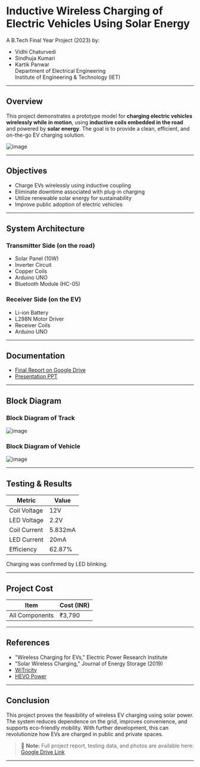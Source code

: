 #  Inductive Wireless Charging of Electric Vehicles Using Solar Energy

A B.Tech Final Year Project (2023) by:
- Vidhi Chaturvedi
- Sindhuja Kumari
- Kartik Panwar  
Department of Electrical Engineering  
Institute of Engineering & Technology (IET)

---

##  Overview

This project demonstrates a prototype model for **charging electric vehicles wirelessly while in motion**, using **inductive coils embedded in the road** and powered by **solar energy**. The goal is to provide a clean, efficient, and on-the-go EV charging solution.

![image](https://github.com/user-attachments/assets/e9ae99d4-a67b-4aaf-a87e-93b680bed760)



---

##  Objectives

- Charge EVs wirelessly using inductive coupling
- Eliminate downtime associated with plug-in charging
- Utilize renewable solar energy for sustainability
- Improve public adoption of electric vehicles

---

##  System Architecture

###  Transmitter Side (on the road)
- Solar Panel (10W)
- Inverter Circuit
- Copper Coils
- Arduino UNO
- Bluetooth Module (HC-05)

###  Receiver Side (on the EV)
- Li-ion Battery
- L298N Motor Driver
- Receiver Coils
- Arduino UNO

---

##  Documentation

-  [Final Report on Google Drive](https://docs.google.com/document/d/15LaDlF-Ik-Veeb6Fc5dxYRlm-NravYVeSFne-TEL0T0/edit?usp=sharing) 
-  [Presentation PPT](https://docs.google.com/presentation/d/1W_7g_BG3PN-jOj-Sfsb020gIdowi3V2s/edit?usp=sharing&ouid=114610014686363824211&rtpof=true&sd=true)


---

##  Block Diagram

### Block Diagram of Track
![image](https://github.com/user-attachments/assets/c4971b62-60ca-4087-b094-066a89e8e226)
### Block Diagram of Vehicle
![image](https://github.com/user-attachments/assets/ebaf5f7f-32a3-4634-be5a-0ea0d76705e6)


---

##  Testing & Results

| Metric           | Value        |
|------------------|--------------|
| Coil Voltage      | 12V          |
| LED Voltage       | 2.2V         |
| Coil Current      | 5.832mA      |
| LED Current       | 20mA         |
| Efficiency        | 62.87%       |

Charging was confirmed by LED blinking.

---

##  Project Cost

| Item               | Cost (INR)  |
|--------------------|------------|
| All Components     | ₹3,790      |

---

##  References

- "Wireless Charging for EVs," Electric Power Research Institute  
- "Solar Wireless Charging," Journal of Energy Storage (2019)  
- [WiTricity](https://witricity.com/)  
- [HEVO Power](https://www.hevopower.com/)

---

##  Conclusion

This project proves the feasibility of wireless EV charging using solar power. The system reduces dependence on the grid, improves convenience, and supports eco-friendly mobility. With further development, this can revolutionize how EVs are charged in public and private spaces.

> 🔗 **Note:** Full project report, testing data, and photos are available here: [Google Drive Link](https://drive.google.com/drive/folders/1ZdJb8JAtJgf7_uH7y1-brqZtK3aEBiTi?usp=sharing)

---



